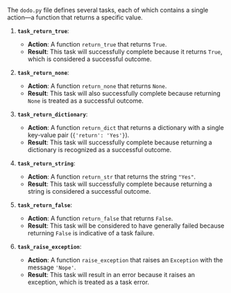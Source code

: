 The `dodo.py` file defines several tasks, each of which contains a single action—a function that returns a specific value.

1. **`task_return_true`**:
   - **Action**: A function `return_true` that returns `True`.
   - **Result**: This task will successfully complete because it returns `True`, which is considered a successful outcome.

2. **`task_return_none`**:
   - **Action**: A function `return_none` that returns `None`.
   - **Result**: This task will also successfully complete because returning `None` is treated as a successful outcome.

3. **`task_return_dictionary`**:
   - **Action**: A function `return_dict` that returns a dictionary with a single key-value pair (`{'return': 'Yes'}`).
   - **Result**: This task will successfully complete because returning a dictionary is recognized as a successful outcome.

4. **`task_return_string`**:
   - **Action**: A function `return_str` that returns the string `"Yes"`.
   - **Result**: This task will successfully complete because returning a string is considered a successful outcome.

5. **`task_return_false`**:
   - **Action**: A function `return_false` that returns `False`.
   - **Result**: This task will be considered to have generally failed because returning `False` is indicative of a task failure.

6. **`task_raise_exception`**:
   - **Action**: A function `raise_exception` that raises an `Exception` with the message `'Nope'`.
   - **Result**: This task will result in an error because it raises an exception, which is treated as a task error.

